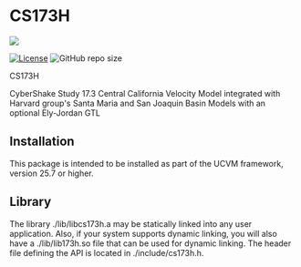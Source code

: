 # CS173H

<a href="https://github.com/sceccode/cs173h.git"><img src="https://github.com/sceccode/cs173h/wiki/images/cs173h_logo.png"></a>

[![License](https://img.shields.io/badge/License-BSD_3--Clause-blue.svg)](https://opensource.org/licenses/BSD-3-Clause)
![GitHub repo size](https://img.shields.io/github/repo-size/sceccode/cs173h)

CS173H

CyberShake Study 17.3 Central California Velocity Model integrated with 
Harvard group's Santa Maria and San Joaquin Basin Models with an optional Ely-Jordan GTL

## Installation

This package is intended to be installed as part of the UCVM framework,
version 25.7 or higher.

## Library

The library ./lib/libcs173h.a may be statically linked into any
user application. Also, if your system supports dynamic linking,
you will also have a ./lib/lib173h.so file that can be used
for dynamic linking. The header file defining the API is located
in ./include/cs173h.h.




